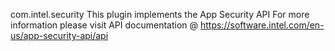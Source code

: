 com.intel.security
    This plugin implements the App Security API
	For more information please visit API documentation @ https://software.intel.com/en-us/app-security-api/api
